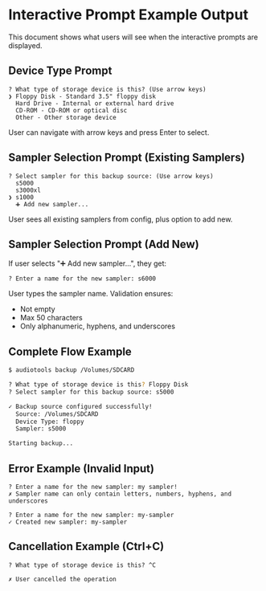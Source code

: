# Interactive Prompt Example Output

This document shows what users will see when the interactive prompts are displayed.

## Device Type Prompt

```
? What type of storage device is this? (Use arrow keys)
❯ Floppy Disk - Standard 3.5" floppy disk
  Hard Drive - Internal or external hard drive
  CD-ROM - CD-ROM or optical disc
  Other - Other storage device
```

User can navigate with arrow keys and press Enter to select.

## Sampler Selection Prompt (Existing Samplers)

```
? Select sampler for this backup source: (Use arrow keys)
  s5000
  s3000xl
❯ s1000
  ➕ Add new sampler...
```

User sees all existing samplers from config, plus option to add new.

## Sampler Selection Prompt (Add New)

If user selects "➕ Add new sampler...", they get:

```
? Enter a name for the new sampler: s6000
```

User types the sampler name. Validation ensures:
- Not empty
- Max 50 characters
- Only alphanumeric, hyphens, and underscores

## Complete Flow Example

```bash
$ audiotools backup /Volumes/SDCARD

? What type of storage device is this? Floppy Disk
? Select sampler for this backup source: s5000

✓ Backup source configured successfully!
  Source: /Volumes/SDCARD
  Device Type: floppy
  Sampler: s5000

Starting backup...
```

## Error Example (Invalid Input)

```
? Enter a name for the new sampler: my sampler!
✗ Sampler name can only contain letters, numbers, hyphens, and underscores

? Enter a name for the new sampler: my-sampler
✓ Created new sampler: my-sampler
```

## Cancellation Example (Ctrl+C)

```
? What type of storage device is this? ^C

✗ User cancelled the operation
```
